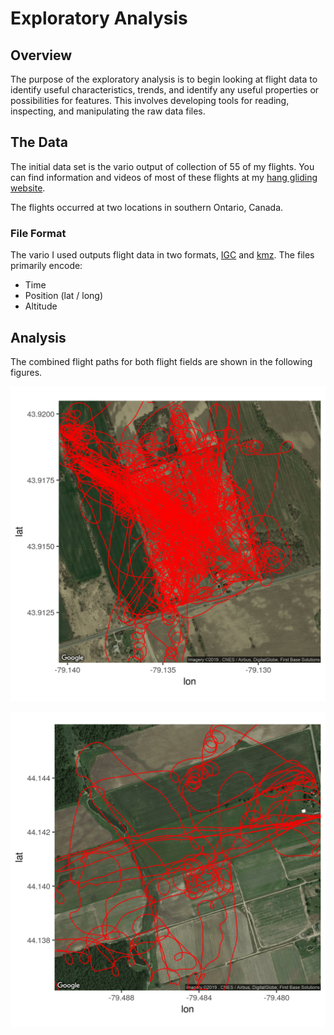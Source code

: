 # Exploratory Analysis

## Overview

The purpose of the exploratory analysis is to begin looking at flight data to identify useful characteristics, trends, and identify any useful properties or possibilities for features.
This involves developing tools for reading, inspecting, and manipulating the raw data files.

## The Data

The initial data set is the vario output of collection of 55 of my flights.
You can find information and videos of most of these flights at my [hang gliding website](https://hg.gmyrland.com/).

The flights occurred at two locations in southern Ontario, Canada.

### File Format

The vario I used outputs flight data in two formats, [IGC](https://filext.com/file-extension/IGC) and [kmz](https://filext.com/file-extension/KMZ).
The files primarily encode:

- Time
- Position (lat / long)
- Altitude

## Analysis

The combined flight paths for both flight fields are shown in the following figures.

![High Perspective](https://github.com/gmyrland/hang-glider-machine-learning/blob/master/exploratory_analysis/results/ggmap_hp.png)

![Fly Gravity](https://github.com/gmyrland/hang-glider-machine-learning/blob/master/exploratory_analysis/results/ggmap_fg.png)
